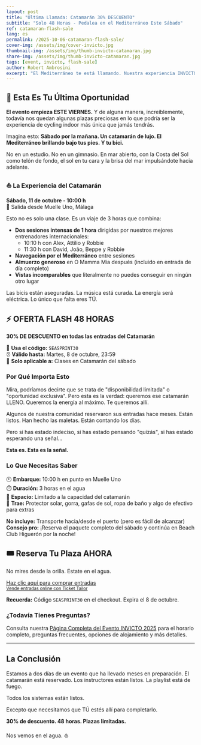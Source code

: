 ```yaml
---
layout: post
title: "Última Llamada: Catamarán 30% DESCUENTO"
subtitle: "Solo 48 Horas - Pedalea en el Mediterráneo Este Sábado"
ref: catamaran-flash-sale
lang: es
permalink: /2025-10-06-catamaran-flash-sale/
cover-img: /assets/img/cover-invicto.jpg
thumbnail-img: /assets/img/thumb-invicto-catamaran.jpg
share-img: /assets/img/thumb-invicto-catamaran.jpg
tags: [event, invicto, flash-sale]
author: Robert Ambrosini
excerpt: "El Mediterráneo te está llamando. Nuestra experiencia INVICTO más exclusiva aún tiene plazas limitadas - y durante las próximas 48 horas, con 30% de descuento."
---
```


## 🚨 Esta Es Tu Última Oportunidad

**El evento empieza ESTE VIERNES.** Y de alguna manera, increíblemente, todavía nos quedan algunas plazas preciosas en lo que podría ser la experiencia de cycling indoor más única que jamás tendrás.

Imagina esto: **Sábado por la mañana. Un catamarán de lujo. El Mediterráneo brillando bajo tus pies. Y tu bici.**

No en un estudio. No en un gimnasio. En mar abierto, con la Costa del Sol como telón de fondo, el sol en tu cara y la brisa del mar impulsándote hacia adelante.

### ⛵ La Experiencia del Catamarán

**Sábado, 11 de octubre - 10:00 h**  
📍 Salida desde Muelle Uno, Málaga

Esto no es solo una clase. Es un viaje de 3 horas que combina:

- **Dos sesiones intensas de 1 hora** dirigidas por nuestros mejores entrenadores internacionales:
  - 10:10 h con Alex, Attilio y Robbie
  - 11:30 h con David, João, Beppe y Robbie
- **Navegación por el Mediterráneo** entre sesiones
- **Almuerzo generoso** en O Mamma Mia después (incluido en entrada de día completo)
- **Vistas incomparables** que literalmente no puedes conseguir en ningún otro lugar

Las bicis están aseguradas. La música está curada. La energía será eléctrica. Lo único que falta eres TÚ.

## ⚡ OFERTA FLASH 48 HORAS

**30% DE DESCUENTO en todas las entradas del Catamarán**

🎫 **Usa el código:** `SEASPRINT30`  
⏰ **Válido hasta:** Martes, 8 de octubre, 23:59  
🎯 **Solo aplicable a:** Clases en Catamarán del sábado

### Por Qué Importa Esto

Mira, podríamos decirte que se trata de "disponibilidad limitada" o "oportunidad exclusiva". Pero esta es la verdad: queremos ese catamarán LLENO. Queremos la energía al máximo. Te queremos allí.

Algunos de nuestra comunidad reservaron sus entradas hace meses. Están listos. Han hecho las maletas. Están contando los días.

Pero si has estado indeciso, si has estado pensando "quizás", si has estado esperando una señal...

**Esta es. Esta es la señal.**

### Lo Que Necesitas Saber

🕙 **Embarque:** 10:00 h en punto en Muelle Uno  
⏱️ **Duración:** 3 horas en el agua  
👥 **Espacio:** Limitado a la capacidad del catamarán  
🎒 **Trae:** Protector solar, gorra, gafas de sol, ropa de baño y algo de efectivo para extras

**No incluye:** Transporte hacia/desde el puerto (pero es fácil de alcanzar)  
**Consejo pro:** ¡Reserva el paquete completo del sábado y continúa en Beach Club Higuerón por la noche!

## 🎟️ Reserva Tu Plaza AHORA

No mires desde la orilla. Estate en el agua.

<!-- Ticket Tailor: All events -->
<div class="tt-widget"><div class="tt-widget-fallback"><p><a href="https://www.tickettailor.com/all-tickets/sporti/?ref=website_widget&show_search_filter=true&show_date_filter=true&show_sort=true" target="_blank">Haz clic aquí para comprar entradas</a><br /><small><a href="https://www.tickettailor.com?rf=wdg_252091" class="tt-widget-powered">Vende entradas online con Ticket Tailor</a></small></p></div><script src="https://cdn.tickettailor.com/js/widgets/min/widget.js" data-url="https://www.tickettailor.com/all-tickets/sporti/?ref=website_widget&show_search_filter=true&show_date_filter=true&show_sort=true" data-type="inline" data-inline-minimal="false" data-inline-show-logo="false" data-inline-bg-fill="true" data-inline-inherit-ref-from-url-param="" data-inline-ref="website_widget"></script></div>

**Recuerda:** Código `SEASPRINT30` en el checkout. Expira el 8 de octubre.

### ¿Todavía Tienes Preguntas?

Consulta nuestra [Página Completa del Evento INVICTO 2025](/es/p/eventos/invicto-2025) para el horario completo, preguntas frecuentes, opciones de alojamiento y más detalles.

---

## La Conclusión

Estamos a dos días de un evento que ha llevado meses en preparación. El catamarán está reservado. Los instructores están listos. La playlist está de fuego.

Todos los sistemas están listos.

Excepto que necesitamos que TÚ estés allí para completarlo.

**30% de descuento. 48 horas. Plazas limitadas.**

Nos vemos en el agua. ⛵
